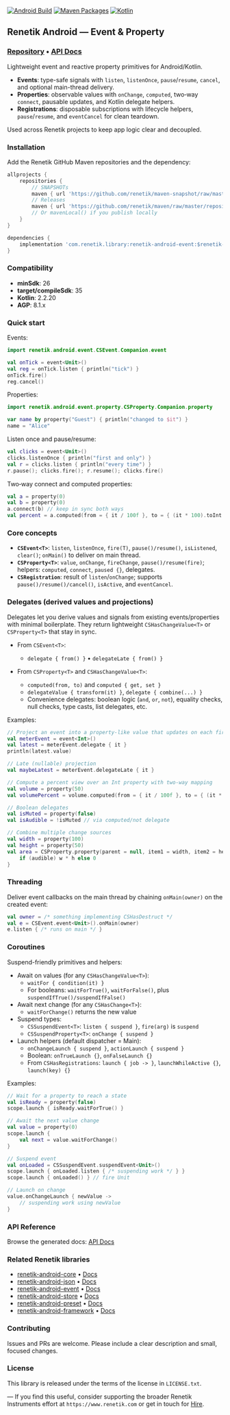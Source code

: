 <!---Header-->
[![Android Build](https://github.com/renetik/renetik-android-event/workflows/Android%20Build/badge.svg)](https://github.com/renetik/renetik-android-event/actions/workflows/android.yml)
[![Maven Packages](https://img.shields.io/badge/Maven-GitHub%20Packages-blue)](https://github.com/renetik/maven)
[![Kotlin](https://img.shields.io/badge/Kotlin-2.2.20-purple)](https://kotlinlang.org)

## Renetik Android — Event & Property
### [Repository](https://github.com/renetik/renetik-android-event/) • [API Docs](https://renetik.github.io/renetik-android-event/)

Lightweight event and reactive property primitives for Android/Kotlin.

- **Events**: type-safe signals with `listen`, `listenOnce`, `pause`/`resume`, `cancel`, and optional main-thread delivery.
- **Properties**: observable values with `onChange`, `computed`, two‑way `connect`, pausable updates, and Kotlin delegate helpers.
- **Registrations**: disposable subscriptions with lifecycle helpers, `pause`/`resume`, and `eventCancel` for clean teardown.

Used across Renetik projects to keep app logic clear and decoupled.

### Installation
Add the Renetik GitHub Maven repositories and the dependency:

```gradle
allprojects {
    repositories {
        // SNAPSHOTs
        maven { url 'https://github.com/renetik/maven-snapshot/raw/master/repository' }
        // Releases
        maven { url 'https://github.com/renetik/maven/raw/master/repository' }
        // Or mavenLocal() if you publish locally
    }
}
```

```gradle
dependencies {
    implementation 'com.renetik.library:renetik-android-event:$renetik-android-version'
}
```

### Compatibility
- **minSdk**: 26
- **target/compileSdk**: 35
- **Kotlin**: 2.2.20
- **AGP**: 8.1.x

### Quick start
Events:
```kotlin
import renetik.android.event.CSEvent.Companion.event

val onTick = event<Unit>()
val reg = onTick.listen { println("tick") }
onTick.fire()
reg.cancel()
```

Properties:
```kotlin
import renetik.android.event.property.CSProperty.Companion.property

var name by property("Guest") { println("changed to $it") }
name = "Alice"
```

Listen once and pause/resume:
```kotlin
val clicks = event<Unit>()
clicks.listenOnce { println("first and only") }
val r = clicks.listen { println("every time") }
r.pause(); clicks.fire(); r.resume(); clicks.fire()
```

Two‑way connect and computed properties:
```kotlin
val a = property(0)
val b = property(0)
a.connect(b) // keep in sync both ways
val percent = a.computed(from = { it / 100f }, to = { (it * 100).toInt() })
```

### Core concepts
- **`CSEvent<T>`**: `listen`, `listenOnce`, `fire(T)`, `pause()/resume()`, `isListened`, `clear()`; `onMain()` to deliver on main thread.
- **`CSProperty<T>`**: `value`, `onChange`, `fireChange`, `pause()/resume(fire)`; helpers: `computed`, `connect`, `paused {}`, delegates.
- **`CSRegistration`**: result of `listen`/`onChange`; supports `pause()/resume()/cancel()`, `isActive`, and `eventCancel`.

### Delegates (derived values and projections)
Delegates let you derive values and signals from existing events/properties with minimal boilerplate. They return lightweight `CSHasChangeValue<T>` or `CSProperty<T>` that stay in sync.

- From `CSEvent<T>`:
  - `delegate { from() }` • `delegateLate { from() }`

- From `CSProperty<T>` and `CSHasChangeValue<T>`:
  - `computed(from, to)` and `computed { get, set }`
  - `delegateValue { transform(it) }`, `delegate { combine(...) }`
  - Convenience delegates: boolean logic (`and`, `or`, `not`), equality checks, null checks, type casts, list delegates, etc.

Examples:
```kotlin
// Project an event into a property-like value that updates on each fire
val meterEvent = event<Int>()
val latest = meterEvent.delegate { it }
println(latest.value)

// Late (nullable) projection
val maybeLatest = meterEvent.delegateLate { it }

// Compute a percent view over an Int property with two-way mapping
val volume = property(50)
val volumePercent = volume.computed(from = { it / 100f }, to = { (it * 100).toInt() })

// Boolean delegates
val isMuted = property(false)
val isAudible = !isMuted // via computed/not delegate

// Combine multiple change sources
val width = property(100)
val height = property(50)
val area = CSProperty.property(parent = null, item1 = width, item2 = height, item3 = isAudible) { w, h, audible ->
    if (audible) w * h else 0
}
```

### Threading
Deliver event callbacks on the main thread by chaining `onMain(owner)` on the created event:

```kotlin
val owner = /* something implementing CSHasDestruct */
val e = CSEvent.event<Unit>().onMain(owner)
e.listen { /* runs on main */ }
```

### Coroutines
Suspend-friendly primitives and helpers:

- Await on values (for any `CSHasChangeValue<T>`):
  - `waitFor { condition(it) }`
  - For booleans: `waitForTrue()`, `waitForFalse()`, plus `suspendIfTrue()/suspendIfFalse()`
- Await next change (for any `CSHasChange<T>`):
  - `waitForChange()` returns the new value
- Suspend types:
  - `CSSuspendEvent<T>`: `listen { suspend }`, `fire(arg)` is `suspend`
  - `CSSuspendProperty<T>`: `onChange { suspend }`
- Launch helpers (default dispatcher = Main):
  - `onChangeLaunch { suspend }`, `actionLaunch { suspend }`
  - Boolean: `onTrueLaunch {}`, `onFalseLaunch {}`
  - From `CSHasRegistrations`: `launch { job -> }`, `launchWhileActive {}`, `launch(key) {}`

Examples:
```kotlin
// Wait for a property to reach a state
val isReady = property(false)
scope.launch { isReady.waitForTrue() }

// Await the next value change
val value = property(0)
scope.launch {
    val next = value.waitForChange()
}

// Suspend event
val onLoaded = CSSuspendEvent.suspendEvent<Unit>()
scope.launch { onLoaded.listen { /* suspending work */ } }
scope.launch { onLoaded() } // fire Unit

// Launch on change
value.onChangeLaunch { newValue ->
    // suspending work using newValue
}
```

### API Reference
Browse the generated docs: [API Docs](https://renetik.github.io/renetik-android-event/)

### Related Renetik libraries
- [renetik-android-core](https://github.com/renetik/renetik-android-core/) • [Docs](https://renetik.github.io/renetik-android-core/)
- [renetik-android-json](https://github.com/renetik/renetik-android-json/) • [Docs](https://renetik.github.io/renetik-android-json/)
- [renetik-android-event](https://github.com/renetik/renetik-android-event/) • [Docs](https://renetik.github.io/renetik-android-event/)
- [renetik-android-store](https://github.com/renetik/renetik-android-store/) • [Docs](https://renetik.github.io/renetik-android-store/)
- [renetik-android-preset](https://github.com/renetik/renetik-android-preset/) • [Docs](https://renetik.github.io/renetik-android-preset/)
- [renetik-android-framework](https://github.com/renetik/renetik-android-framework/) • [Docs](https://renetik.github.io/renetik-android-framework/)

### Contributing
Issues and PRs are welcome. Please include a clear description and small, focused changes.

### License
This library is released under the terms of the license in `LICENSE.txt`.

—
If you find this useful, consider supporting the broader Renetik Instruments effort at `https://www.renetik.com` or get in touch for [Hire](https://renetik.github.io).
